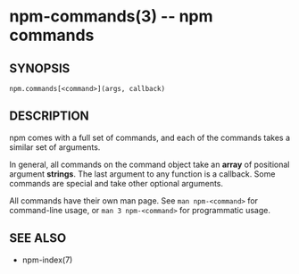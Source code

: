 npm-commands(3) -- npm commands
===============================


<extoc></extoc>

## SYNOPSIS

    npm.commands[<command>](args, callback)

## DESCRIPTION

npm comes with a full set of commands, and each of the commands takes a
similar set of arguments.

In general, all commands on the command object take an **array** of positional
argument **strings**. The last argument to any function is a callback. Some
commands are special and take other optional arguments.

All commands have their own man page. See `man npm-<command>` for command-line
usage, or `man 3 npm-<command>` for programmatic usage.

## SEE ALSO

* npm-index(7)
